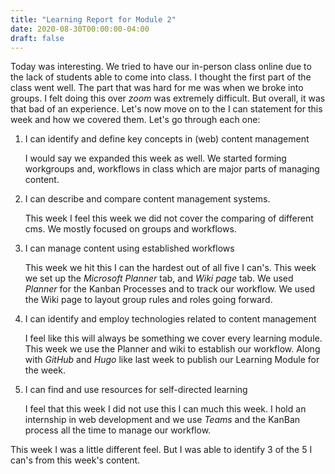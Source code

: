 ```yaml
---
title: "Learning Report for Module 2"
date: 2020-08-30T00:00:00-04:00
draft: false
---
```


Today was interesting. We tried to have our in-person class online due to the lack of students able to come into class. I thought the first part
of the class went well. The part that was hard for me was when we broke into groups. I felt doing this over *zoom* was extremely difficult. 
But overall, it was that bad of an experience. Let's now move on to the I can statement for this week and how we covered them.
Let's go through each one: 

1. I can identify and define key concepts in (web) content management
    
   I would say we expanded this week as well. We started forming workgroups and, 
   workflows in class which are major parts of managing content.

2. I can describe and compare content management systems.

   This week I feel this week we did not cover the comparing of different cms. We mostly focused on groups
   and workflows.
  
3. I can manage content using established workflows

   This week we hit this I can the hardest out of all five I can's. This week we set up the *Microsoft Planner* tab, and *Wiki page* tab. 
   We used *Planner* for the Kanban Processes and to track our workflow. We used the Wiki page to layout group rules and roles going forward.
   
4. I can identify and employ technologies related to content management
    
   I feel like this will always be something we cover every learning module. This week we use the Planner and wiki to establish our workflow. 
   Along with *GitHub* and *Hugo* like last week to publish our Learning Module for the week.
   
5. I can find and use resources for self-directed learning
    
    I feel that this week I did not use this I can much this week. I hold an internship in web development and we use *Teams* and the KanBan process
    all the time to manage our workflow.
    
This week I was a little different feel. But I was able to identify 3 of the 5 I can's from this week's content.

